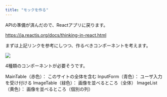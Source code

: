 ```yaml
---
title: "モックを作る"
---
```


APIの準備が済んだので、Reactアプリに戻ります。

https://ja.reactjs.org/docs/thinking-in-react.html

まずは上記リンクを参考にしつつ、作るべきコンポーネントを考えます。

![](https://storage.googleapis.com/zenn-user-upload/telwcfyrvnc7zlh71hee895ne414)

4種類のコンポーネントが必要そうです。

MainTable（赤色）： このサイトの全体を含む
InputForm（青色）： ユーザ入力を受け付ける
ImageTable（緑色）： 画像を並べるところ（全体）
ImageList（黄色）： 画像を並べるところ（個別の列）
